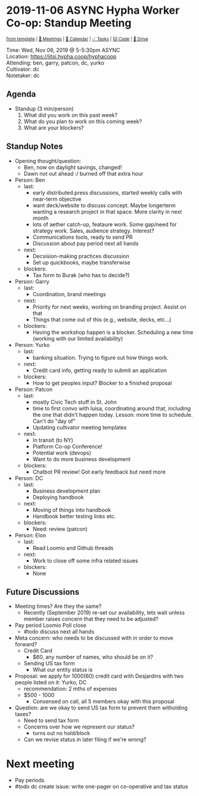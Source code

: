 # 2019-11-06 ASYNC Hypha Worker Co-op: Standup Meeting

<sup>[from template][standup-template] | [:notebook: Meetings][meetings] | [:date: Calendar][calendar] | [:white_check_mark: Tasks][tasks] | [:cat: Code][gh] | [:open_file_folder: Drive][gdrive]</sup>

Time:       Wed, Nov 06, 2019 @ 5-5:30pm ASYNC   
Location:   https://jitsi.hypha.coop/hyphacoop  
Attending:  ben, garry, patcon, dc, yurko  
Cultivator: dc  
Notetaker:  dc   

## Agenda

- Standup (3 min/person)
  1. What did you work on this past week?
  2. What do you plan to work on this coming week?
  3. What are your blockers?

## Standup Notes

- Opening thought/question:
    - Ben, now on daylight savings, changed!
    - Dawn not out ahead :/ burned off that extra hour 
- Person: Ben 
    - last:
        - early distributed.press discussions, started weekly calls with near-term objective
        - want deck/website to discuss concept. Maybe longerterm wanting a research project in that space. More clarity in next month
        - lots of aether catch-up, feataure work. Some gap/need for strategy work. Sales, audience strategy. Interest?
        - Communications tools, ready to send PR
        - Discussion about pay period next all hands
    - next: 
        - Decsision-making practices discussion
        - Set up quickbooks, maybe transferwise
    - blockers: 
        - Tax form to Burak (who has to decide?)
- Person: Garry 
    - last:  
        - Coordination, brand meetings
    - next:
        - Priority for next weeks, working on branding project. Assist on that 
        - Things that come out of this (e.g., website, decks, etc...)
    - blockers:
        - Having the workshop happen is a blocker. Scheduling a new time (working with our limited availability)
- Person: Yurko
    - last: 
        - banking situation. Trying to figure out how things work. 
    - next: 
        -  Credit card info, getting ready to submit an application 
    - blockers:
        - How to get peoples input? Blocker to a finished proposal
- Person: Patcon
    - last:
        - mostly Civic Tech stuff in St. John
        - time to first convo with luisa, coordinating around that, including the one that didn't happen today. Lesson: more time to schedule. Can't do "day of"
        - Updating cultivator meeting templates
    - next:  
        - In transit (to NY)
        - Platform Co-op Conference!
        - Potential work (devops)
        - Want to do more business development
    - blockers:
        - Chatbot PR review! Got early feedback but need more
- Person: DC
    - last:
        - Business development plan
        - Deploying handbook  
    - next:
        - Moving of things into handbook
        - Handbook better testing links etc.
    - blockers:
        - Need: review (patcon)
- Person: Elon
    - last:
        - Read Loomio and Github threads
    - next:
        - Work to close off some infra related issues
    - blockers:
        - None

## Future Discussions

- Meeting times? Are they the same?
    - Recently (September 2019) re-set our availability, lets wait unless member raises concern that they need to be adjusted?
- Pay period Loomio Poll close
    - #todo discuss next all hands
- Meta concern: who needs to be discussed with in order to move forward?
    - Credit Card
        - $60, any number of names, who should be on it?
    - Sending US tax form 
        - What our entity status is
- Proposal: we apply for $1000 ($60) credit card with Desjardins with two people listed on it: Yurko, DC
   - recommendation: 2 mths of expenses
   - $500 - 1000
        - Consensed on call, all 5 members okay with this proposal
- Question: are we okay to send US tax form to prevent them witholding taxes?
    - Need to send tax form
    - Concerns over how we represent our status?
        - turns out no hold/block
    - Can we revise status in later filing if we're wrong?

# Next meeting

- Pay periods
- #todo dc create issue: write one-pager on co-operative and tax status


<!-- Links -->
[standup-template]: https://link.hypha.coop/standup-template
[meetings]: https://link.hypha.coop/meetings
[calendar]: https://link.hypha.coop/calendar
[tasks]:    https://link.hypha.coop/tasks
[gh]:       https://link.hypha.coop/gh
[gdrive]:   https://link.hypha.coop/gdrive
